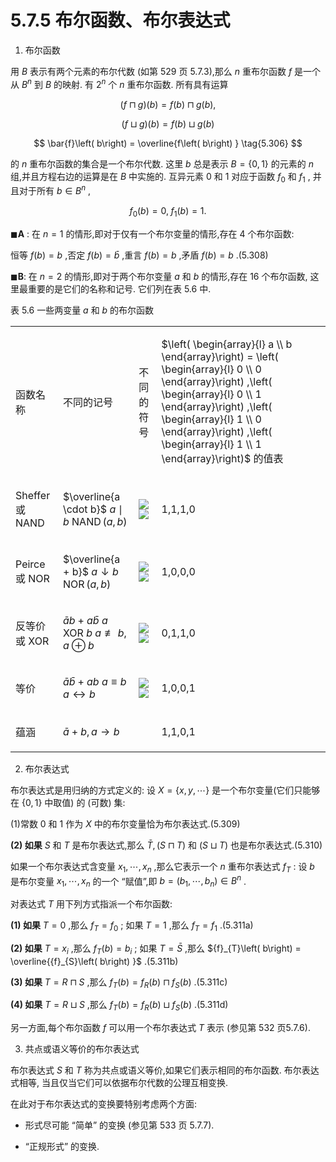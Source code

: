 # 5.7.5 布尔函数、布尔表达式

1. 布尔函数

用 $B$ 表示有两个元素的布尔代数 (如第 529 页 5.7.3),那么 $n$ 重布尔函数 $f$ 是一个从 ${B}^{n}$ 到 $B$ 的映射. 有 ${2}^{n}$ 个 $n$ 重布尔函数. 所有具有运算

$$
\left( {f \sqcap  g}\right) \left( b\right)  = f\left( b\right)  \sqcap  g\left( b\right) , \tag{5.304}
$$

$$
\left( {f \sqcup  g}\right) \left( b\right)  = f\left( b\right)  \sqcup  g\left( b\right)  \tag{5.305}
$$

$$
\bar{f}\left( b\right)  = \overline{f\left( b\right) } \tag{5.306}
$$

的 $n$ 重布尔函数的集合是一个布尔代数. 这里 $b$ 总是表示 $B = \{ 0,1\}$ 的元素的 $n$ 组,并且方程右边的运算是在 $B$ 中实施的. 互异元素 0 和 1 对应于函数 ${f}_{0}$ 和 ${f}_{1}$ , 并且对于所有 $b \in  {B}^{n}$ ,

$$
{f}_{0}\left( b\right)  = 0,\;{f}_{1}\left( b\right)  = 1. \tag{5.307}
$$

$\blacksquare \mathbf{A}$ : 在 $n = 1$ 的情形,即对于仅有一个布尔变量的情形,存在 4 个布尔函数:

恒等 $f\left( b\right)  = b$ ,否定 $f\left( b\right)  = \bar{b}$ ,重言 $f\left( b\right)  = b$ ,矛盾 $f\left( b\right)  = b$ .(5.308)

$\blacksquare \mathbf{B}$: 在 $n = 2$ 的情形,即对于两个布尔变量 $a$ 和 $b$ 的情形,存在 16 个布尔函数, 这里最重要的是它们的名称和记号. 它们列在表 5.6 中.

表 5.6 一些两变量 $a$ 和 $b$ 的布尔函数

<table><tr><td>

函数名称

</td><td>

不同的记号

</td><td>

不同的符号

</td><td>

$\left( \begin{array}{l} a \\  b \end{array}\right)  = \left( \begin{array}{l} 0 \\  0 \end{array}\right) ,\left( \begin{array}{l} 0 \\  1 \end{array}\right) ,\left( \begin{array}{l} 1 \\  0 \end{array}\right) ,\left( \begin{array}{l} 1 \\  1 \end{array}\right)$ 的值表

</td></tr><tr><td>

Sheffer 或 NAND

</td><td>

$\overline{a \cdot  b}$ $a \mid  b$ $\operatorname{NAND}\left( {a, b}\right)$

</td><td>

 <img src="https://cdn.noedgeai.com/019363af-d8ae-7006-ac42-15a9aafbc2ce_170.jpg?x=644&y=867&w=122&h=94"/>  <img src="https://cdn.noedgeai.com/019363af-d8ae-7006-ac42-15a9aafbc2ce_170.jpg?x=773&y=871&w=130&h=89"/> 

</td><td>

1,1,1,0

</td></tr><tr><td>

Peirce 或 NOR

</td><td>

$\overline{a + b}$ $a \downarrow  b$ $\operatorname{NOR}\left( {a, b}\right)$

</td><td>

 <img src="https://cdn.noedgeai.com/019363af-d8ae-7006-ac42-15a9aafbc2ce_170.jpg?x=644&y=973&w=123&h=89"/>  <img src="https://cdn.noedgeai.com/019363af-d8ae-7006-ac42-15a9aafbc2ce_170.jpg?x=773&y=975&w=131&h=88"/> 

</td><td>

1,0,0,0

</td></tr><tr><td>

反等价 或 XOR

</td><td>

$\bar{a}b + a\bar{b}$ $a$ XOR $b$ $a ≢ b, a \oplus  b$

</td><td>

 <img src="https://cdn.noedgeai.com/019363af-d8ae-7006-ac42-15a9aafbc2ce_170.jpg?x=644&y=1075&w=124&h=94"/>  <img src="https://cdn.noedgeai.com/019363af-d8ae-7006-ac42-15a9aafbc2ce_170.jpg?x=775&y=1078&w=128&h=89"/> 

</td><td>

0,1,1,0

</td></tr><tr><td>

等价

</td><td>

$\bar{a}\bar{b} + {ab}$ $a \equiv  b$ $a \leftrightarrow  b$

</td><td>

 <img src="https://cdn.noedgeai.com/019363af-d8ae-7006-ac42-15a9aafbc2ce_170.jpg?x=645&y=1180&w=122&h=91"/>  <img src="https://cdn.noedgeai.com/019363af-d8ae-7006-ac42-15a9aafbc2ce_170.jpg?x=774&y=1182&w=128&h=89"/> 

</td><td>

1,0,0,1

</td></tr><tr><td>

蕴涵

</td><td>

$\bar{a} + b, a \rightarrow  b$

</td><td/><td>

1,1,0,1

</td></tr></table>

2. 布尔表达式

布尔表达式是用归纳的方式定义的: 设 $X = \{ x, y,\cdots \}$ 是一个布尔变量(它们只能够在 $\{ 0,1\}$ 中取值) 的 (可数) 集:

(1)常数 0 和 1 作为 $X$ 中的布尔变量恰为布尔表达式.(5.309)

**(2) 如果** $S$ 和 $T$ 是布尔表达式,那么 $\bar{T},\left( {S \sqcap  T}\right)$ 和 $\left( {S \sqcup  T}\right)$ 也是布尔表达式.(5.310)

如果一个布尔表达式含变量 ${x}_{1},\cdots ,{x}_{n}$ ,那么它表示一个 $n$ 重布尔表达式 ${f}_{T}$ : 设 $b$ 是布尔变量 ${x}_{1},\cdots ,{x}_{n}$ 的一个 “赋值”,即 $b = \left( {{b}_{1},\cdots ,{b}_{n}}\right)  \in  {B}^{n}$ .

对表达式 $T$ 用下列方式指派一个布尔函数:

**(1) 如果** $T = 0$ ,那么 ${f}_{T} = {f}_{0}$ ; 如果 $T = 1$ ,那么 ${f}_{T} = {f}_{1}$ .(5.311a)

**(2) 如果** $T = {x}_{i}$ ,那么 ${f}_{T}\left( b\right)  = {b}_{i}$ ; 如果 $T = \bar{S}$ ,那么 ${f}_{T}\left( b\right)  = \overline{{f}_{S}\left( b\right) }$ .(5.311b)

**(3) 如果** $T = R \sqcap  S$ ,那么 ${f}_{T}\left( b\right)  = {f}_{R}\left( b\right)  \sqcap  {f}_{S}\left( b\right)$ .(5.311c)

**(4) 如果** $T = R \sqcup  S$ ,那么 ${f}_{T}\left( b\right)  = {f}_{R}\left( b\right)  \sqcup  {f}_{S}\left( b\right)$ .(5.311d)

另一方面,每个布尔函数 $f$ 可以用一个布尔表达式 $T$ 表示 (参见第 532 页5.7.6).

3. 共点或语义等价的布尔表达式

布尔表达式 $S$ 和 $T$ 称为共点或语义等价,如果它们表示相同的布尔函数. 布尔表达式相等, 当且仅当它们可以依据布尔代数的公理互相变换.

在此对于布尔表达式的变换要特别考虑两个方面:

- 形式尽可能 “简单” 的变换 (参见第 533 页 5.7.7).

- “正规形式” 的变换.
